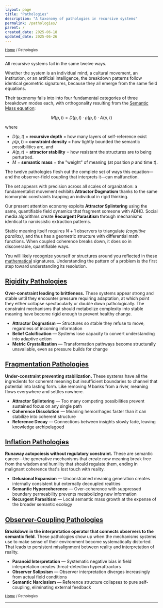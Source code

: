 ```yaml
---
layout: page
title: "Pathologies"
description: "A taxonomy of pathologies in recursive systems"
permalink: /pathologies/
parent: /
created_date: 2025-06-18
updated_date: 2025-06-26
---
```


<small>[Home](/) / Pathologies</small>

---

All recursive systems fail in the same twelve ways.

Whether the system is an individual mind, a cultural movement, an institution, or an artificial intelligence, the breakdown patterns follow identical geometric signatures, because they all emerge from the same field equations.

Their taxonomy falls into into four fundamental categories of three breakdown modes each, with orthogonality resulting from the [Semantic Mass equation](/math/05-semantic-mass/):

$$M(p,t) = D(p,t) \cdot \rho(p,t) \cdot A(p,t)$$

where
- $D(p,t)$ = **recursive depth** = how many layers of self-reference exist
- $\rho(p,t)$ = **constraint density** = how tightly bounded the semantic possibilities are, and 
- $A(p,t)$ = **attractor stability** = how resistant the structures are to being perturbed. 
- $M$ = **semantic mass** = the "weight" of meaning (at position $p$ and time $t$).

The twelve pathologies flesh out the complete set of ways this equation—and the observer-field coupling that interprets it—can malfunction.

The set appears with precision across all scales of organization: a fundamentalist movement exhibits **Attractor Dogmatism** thanks to the same isomorphic constraints trapping an individual in rigid thinking.

Our present attention economy exploits **Attractor Splintering** using the same, quantifiable field dynamics that fragment someone with ADHD. Social media algorithms create **Recurgent Parasitism** through mechanisms identical to narcissistic extraction patterns.

Stable meaning itself requires $N+1$ observers to triangulate *(cognitive parallax)*, and thus has a geometric structure with differential math functions. When coupled coherence breaks down, it does so in discoverable, quantifiable ways.

You will likely recognize yourself or structures around you reflected in these <u>mathematical</u> signatures. Understanding the pattern of a problem is the first step toward understanding its resolution.

## [Rigidity Pathologies](/pathologies/rigidity/)

**Over-constraint leading to brittleness.** These systems appear strong and stable until they encounter pressure requiring adaptation, at which point they either collapse spectacularly or double down pathologically. The constraint mechanisms that should metabolize complexity into stable meaning have become rigid enough to prevent healthy change.

- **Attractor Dogmatism** — Structures so stable they refuse to move, regardless of incoming information
- **Belief Calcification** — Systems lose capacity to convert understanding into adaptive action
- **Metric Crystallization** — Transformation pathways become structurally unavailable, even as pressure builds for change

## [Fragmentation Pathologies](/pathologies/fragmentation/)

**Under-constraint preventing stabilization.** These systems have all the ingredients for coherent meaning but insufficient boundaries to channel that potential into lasting form. Like removing $N$ banks from a river, meaning flows everywhere and settles nowhere.

- **Attractor Splintering** — Too many competing possibilities prevent sustained focus on any single path
- **Coherence Dissolution** — Meaning hemorrhages faster than it can stabilize into coherent structure
- **Reference Decay** — Connections between insights slowly fade, leaving knowledge archipelagoed

## [Inflation Pathologies](/pathologies/inflation/)

**Runaway autopoiesis without regulatory constraint.** These are semantic cancer—the generative mechanisms that create new meaning break free from the wisdom and humility that should regulate them, ending in malignant coherence that's lost touch with reality.

- **Delusional Expansion** — Unconstrained meaning generation creates internally consistent but externally decoupled realities
- **Semantic Hypercoherence** — Over-coherence with suppressed boundary permeability prevents metabolizing new information
- **Recurgent Parasitism** — Local semantic mass growth at the expense of the broader semantic ecology

## [Observer-Coupling Pathologies](/pathologies/observer-coupling/)

**Breakdown in the interpretation operator that connects observers to the semantic field.** These pathologies show up when the mechanisms systems use to make sense of their environment become systematically distorted. That leads to persistent misalignment between reality and interpretation of reality.

- **Paranoid Interpretation** — Systematic negative bias in field interpretation creates threat-detection hyperattractors
- **Observer Solipsism** — Observer interpretation diverges increasingly from actual field conditions
- **Semantic Narcissism** — Reference structure collapses to pure self-coupling, eliminating external feedback

<small>[Home](/) / Pathologies</small>

---